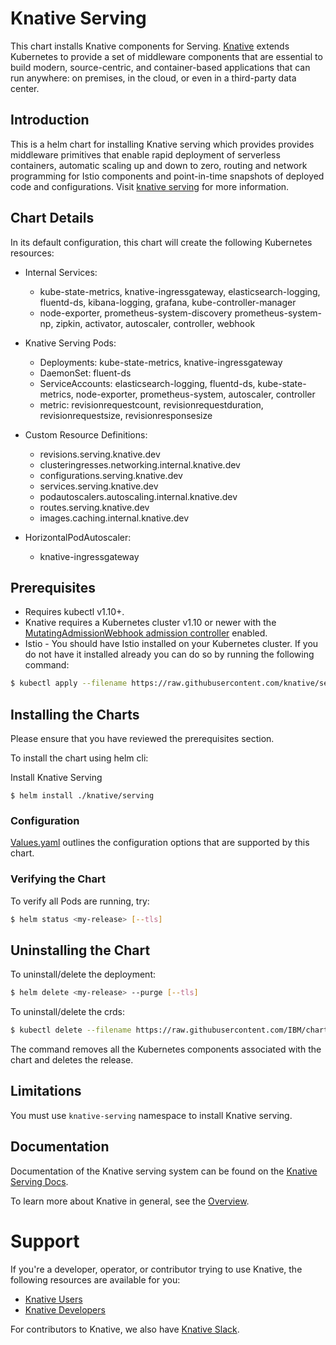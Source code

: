 # Knative Serving

This chart installs Knative components for Serving.
[Knative](https://github.com/knative/) extends Kubernetes to provide a set of middleware components that are essential to build modern, source-centric, and container-based applications that can run anywhere: on premises, in the cloud, or even in a third-party data center.

## Introduction

This is a helm chart for installing Knative serving which provides provides middleware primitives that enable rapid deployment of serverless containers, automatic scaling up and down to zero, routing and network programming for Istio components and point-in-time snapshots of deployed code and configurations. Visit [knative serving](https://github.com/knative/serving/blob/master/README.md) for more information.

## Chart Details

In its default configuration, this chart will create the following Kubernetes resources:

- Internal Services:
    - kube-state-metrics, knative-ingressgateway, elasticsearch-logging, fluentd-ds, kibana-logging, grafana, kube-controller-manager
    - node-exporter, prometheus-system-discovery prometheus-system-np, zipkin, activator, autoscaler, controller, webhook

- Knative Serving Pods:
    - Deployments: kube-state-metrics, knative-ingressgateway
    - DaemonSet: fluent-ds  
    - ServiceAccounts: elasticsearch-logging, fluentd-ds, kube-state-metrics, node-exporter, prometheus-system, autoscaler, controller
    - metric: revisionrequestcount, revisionrequestduration, revisionrequestsize, revisionresponsesize

- Custom Resource Definitions:
    - revisions.serving.knative.dev
    - clusteringresses.networking.internal.knative.dev
    - configurations.serving.knative.dev
    - services.serving.knative.dev
    - podautoscalers.autoscaling.internal.knative.dev
    - routes.serving.knative.dev
    - images.caching.internal.knative.dev

- HorizontalPodAutoscaler:
    - knative-ingressgateway

## Prerequisites

- Requires kubectl v1.10+.
- Knative requires a Kubernetes cluster v1.10 or newer with the
[MutatingAdmissionWebhook admission controller](https://kubernetes.io/docs/reference/access-authn-authz/admission-controllers/#how-do-i-turn-on-an-admission-controller)
enabled.
- Istio - You should have Istio installed on your Kubernetes cluster. If you do not have it installed already you can do so by running the following command:
```bash
$ kubectl apply --filename https://raw.githubusercontent.com/knative/serving/v0.2.3/third_party/istio-1.0.2/istio.yaml
```

## Installing the Charts

Please ensure that you have reviewed the prerequisites section.

To install the chart using helm cli:

Install Knative Serving
```
$ helm install ./knative/serving
```

### Configuration

[Values.yaml](https://github.com/IBM/charts/blob/master/community/knative/charts/serving/values.yaml) outlines the configuration options that are supported by this chart.

### Verifying the Chart

To verify all Pods are running, try:
```bash
$ helm status <my-release> [--tls]
```

## Uninstalling the Chart

To uninstall/delete the deployment:
```bash
$ helm delete <my-release> --purge [--tls]
```

To uninstall/delete the crds:
```bash
$ kubectl delete --filename https://raw.githubusercontent.com/IBM/charts/master/community/knative/all-crds.yaml
```

The command removes all the Kubernetes components associated with the chart and deletes the release.

## Limitations

You must use `knative-serving` namespace to install Knative serving.

## Documentation

Documentation of the Knative serving system can be found on the [Knative Serving Docs](https://github.com/knative/serving/blob/master/README.md).

To learn more about Knative in general, see the [Overview](https://github.com/knative/docs/blob/master/README.md).

# Support

If you're a developer, operator, or contributor trying to use Knative, the
following resources are available for you:

- [Knative Users](https://groups.google.com/forum/#!forum/knative-users)
- [Knative Developers](https://groups.google.com/forum/#!forum/knative-dev)

For contributors to Knative, we also have [Knative Slack](https://slack.knative.dev).